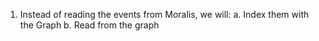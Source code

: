 1. Instead of reading the events from Moralis, we will:
    a. Index them with the Graph
    b. Read from the graph  